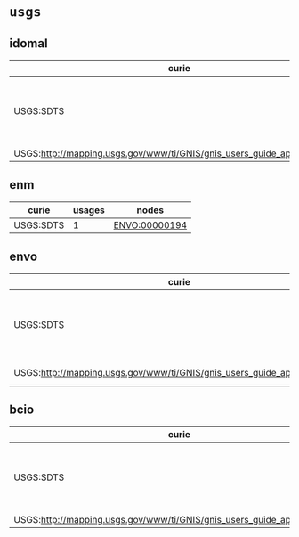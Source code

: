 # `usgs`

## idomal

| curie                                                                    |   usages | nodes                                                                                                                                                                                                                                                                                                                          |
|--------------------------------------------------------------------------|----------|--------------------------------------------------------------------------------------------------------------------------------------------------------------------------------------------------------------------------------------------------------------------------------------------------------------------------------|
| USGS:SDTS                                                                |       24 | [ENVO:00000014](http://purl.obolibrary.org/obo/ENVO_00000014), [ENVO:00000019](http://purl.obolibrary.org/obo/ENVO_00000019), [ENVO:00000020](http://purl.obolibrary.org/obo/ENVO_00000020), [ENVO:00000023](http://purl.obolibrary.org/obo/ENVO_00000023), [ENVO:00000026](http://purl.obolibrary.org/obo/ENVO_00000026), ... |
| USGS:http://mapping.usgs.gov/www/ti/GNIS/gnis_users_guide_appendixc.html |        1 | [ENVO:00000023](http://purl.obolibrary.org/obo/ENVO_00000023)                                                                                                                                                                                                                                                                  |

## enm

| curie     |   usages | nodes                                                         |
|-----------|----------|---------------------------------------------------------------|
| USGS:SDTS |        1 | [ENVO:00000194](http://purl.obolibrary.org/obo/ENVO_00000194) |

## envo

| curie                                                                    |   usages | nodes                                                                                                                                                                                                                                                                                                                          |
|--------------------------------------------------------------------------|----------|--------------------------------------------------------------------------------------------------------------------------------------------------------------------------------------------------------------------------------------------------------------------------------------------------------------------------------|
| USGS:SDTS                                                                |      187 | [ENVO:00000011](http://purl.obolibrary.org/obo/ENVO_00000011), [ENVO:00000016](http://purl.obolibrary.org/obo/ENVO_00000016), [ENVO:00000019](http://purl.obolibrary.org/obo/ENVO_00000019), [ENVO:00000020](http://purl.obolibrary.org/obo/ENVO_00000020), [ENVO:00000022](http://purl.obolibrary.org/obo/ENVO_00000022), ... |
| USGS:http://mapping.usgs.gov/www/ti/GNIS/gnis_users_guide_appendixc.html |        2 | [ENVO:00000023](http://purl.obolibrary.org/obo/ENVO_00000023), [ENVO:00000062](http://purl.obolibrary.org/obo/ENVO_00000062)                                                                                                                                                                                                   |

## bcio

| curie                                                                    |   usages | nodes                                                                                                                                                                                                                                                                                                                          |
|--------------------------------------------------------------------------|----------|--------------------------------------------------------------------------------------------------------------------------------------------------------------------------------------------------------------------------------------------------------------------------------------------------------------------------------|
| USGS:SDTS                                                                |        5 | [ENVO:00000062](http://purl.obolibrary.org/obo/ENVO_00000062), [ENVO:00000064](http://purl.obolibrary.org/obo/ENVO_00000064), [ENVO:00000091](http://purl.obolibrary.org/obo/ENVO_00000091), [ENVO:00000106](http://purl.obolibrary.org/obo/ENVO_00000106), [ENVO:00000109](http://purl.obolibrary.org/obo/ENVO_00000109), ... |
| USGS:http://mapping.usgs.gov/www/ti/GNIS/gnis_users_guide_appendixc.html |        1 | [ENVO:00000062](http://purl.obolibrary.org/obo/ENVO_00000062)                                                                                                                                                                                                                                                                  |

